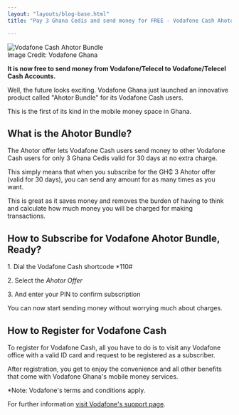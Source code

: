 ```yaml
---
layout: "layouts/blog-base.html"
title: "Pay 3 Ghana Cedis and send money for FREE - Vodafone Cash Ahotor Bundle"

---
```

    
  <img src= "/images/blogpics/vodafone-cash-ahotor.jpg" alt= "Vodafone Cash Ahotor Bundle" class= "img-responsive center-block">
      <div class= "pic-cred"> Image Credit: Vodafone Ghana </div>

  <p><strong>It is now free to send money from Vodafone/Telecel to Vodafone/Telecel Cash Accounts.</strong></p>
      <p>Well, the future looks exciting. Vodafone Ghana just launched an
        innovative product called "Ahotor Bundle" for its Vodafone Cash users.</p>
      <p>This is the first of its kind in the mobile money space in Ghana.</p>
      <h2>What is the Ahotor Bundle?</h2>
      <p>The Ahotor offer lets Vodafone Cash users send money to other Vodafone
        Cash users for only 3 Ghana Cedis valid for 30 days at no extra charge.</p>
      <p>This simply means that when you subscribe for the GH&#8373; 3 Ahotor
        offer (valid for 30 days), you can send any amount for as many times as you want.</p>
      <p>This is great as it saves money and removes the burden of having to think and calculate
        how much money you will be charged for making transactions.</p>
      <h2>How to Subscribe for Vodafone Ahotor Bundle, Ready?</h2>
      <p>1. Dial the Vodafone Cash shortcode *110#</p>
      <p>2. Select the <em>Ahotor Offer</em></p>
      <p>3. And enter your PIN to confirm subscription</p>
      <p>You can now start sending money without worrying much about charges.</p>

   <h2>How to Register for Vodafone Cash</h2>
      <p>To register for Vodafone Cash, all you have to do is  to visit any Vodafone office with a valid
        ID card and request to be registered as a subscriber.</p>
      <p>After registration, you get to enjoy the convenience and all other benefits 
       that come with Vodafone Ghana's mobile money services.</p>     
      <p>*Note: Vodafone's terms and conditions apply.</p>
      <p>For further information <a href="https://support.vodafone.com.gh/customer/en/portal/articles/2934112-vodafone-cash-ahotor-offer">visit Vodafone's support page</a>.</p>

  